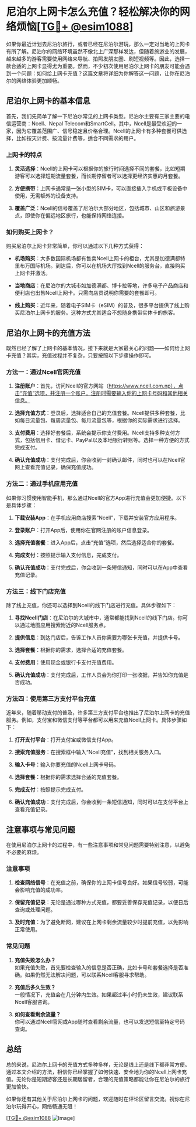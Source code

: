 # 尼泊尔上网卡怎么充值？轻松解决你的网络烦恼[[TG💪+ @esim1088](https://t.me/s/esim1088)]

如果你最近计划去尼泊尔旅行，或者已经在尼泊尔游玩，那么一定对当地的上网卡有所了解。尼泊尔的网络环境虽然不像北上广深那样发达，但随着旅游业的发展，越来越多的游客需要使用网络来导航、拍照发朋友圈、刷短视频等。因此，选择一款合适的上网卡显得尤为重要。然而，不少初次使用尼泊尔上网卡的朋友可能会遇到一个问题：如何给上网卡充值？这篇文章将详细为你解答这一问题，让你在尼泊尔的网络体验更加顺畅。

## 尼泊尔上网卡的基本信息

首先，我们先简单了解一下尼泊尔常见的上网卡类型。尼泊尔主要有三家主要的电信运营商：Ncell、Nepal Telecom和SmartCell。其中，Ncell是最受欢迎的一家，因为它覆盖范围广、信号稳定且价格合理。Ncell的上网卡有多种套餐可供选择，比如按天计费、按流量计费等，适合不同需求的用户。

### 上网卡的特点

1. **灵活选择**：Ncell的上网卡可以根据你的旅行时间选择不同的套餐，比如短期游客可以选择短期流量套餐，而长期停留者可以选择更经济实惠的月套餐。
   
2. **方便携带**：上网卡通常是一张小型的SIM卡，可以直接插入手机或平板设备中使用，无需额外的设备支持。

3. **覆盖广泛**：Ncell的信号覆盖了尼泊尔大部分地区，包括城市、山区和旅游景点，即使你在偏远地区旅行，也能保持网络连接。

### 如何购买上网卡？

购买尼泊尔上网卡非常简单，你可以通过以下几种方式获得：

- **机场购买**：大多数国际机场都有售卖Ncell上网卡的柜台，尤其是加德满都特里布万国际机场。到达后，你可以在机场大厅找到Ncell的服务台，直接购买上网卡并激活。
  
- **当地商店**：在尼泊尔的大城市如加德满都、博卡拉等地，许多电子产品商店和便利店也出售Ncell上网卡。只需向店员说明你需要的套餐即可。

- **线上购买**：近年来，随着电子SIM卡（eSIM）的普及，很多平台提供了线上购买尼泊尔上网卡的服务。这种方式尤其适合不想随身携带实体卡的旅客。

## 尼泊尔上网卡的充值方法

既然已经了解了上网卡的基本情况，接下来就是大家最关心的问题——如何给上网卡充值？其实，充值过程并不复杂，只要按照以下步骤操作即可。

### 方法一：通过Ncell官网充值

1. **注册账户**：首先，访问Ncell的官方网站（https://www.ncell.com.np），点击“充值”选项，并注册一个账户。注册时需要输入你的上网卡号码和其他相关信息。

2. **选择充值方式**：登录后，选择适合自己的充值套餐。Ncell提供多种套餐，比如每日流量包、每周流量包、每月流量包等，根据你的实际需求进行选择。

3. **支付费用**：选择好套餐后，系统会提示你支付费用。Ncell支持多种支付方式，包括信用卡、借记卡、PayPal以及本地银行转账等。选择一种方便的方式完成支付。

4. **确认充值成功**：支付完成后，你会收到一封确认邮件，同时也可以在Ncell官网上查看充值记录，确保充值成功。

### 方法二：通过手机应用充值

如果你习惯使用智能手机，那么通过Ncell的官方App进行充值会更加便捷。以下是具体步骤：

1. **下载安装App**：在手机应用商店搜索“Ncell”，下载并安装官方应用程序。

2. **登录账户**：打开App后，使用你在官网注册的账户信息登录。

3. **选择充值套餐**：进入App后，点击“充值”选项，然后选择适合你的套餐。

4. **完成支付**：按照提示输入支付信息，完成支付。

5. **确认充值成功**：支付完成后，你会收到一条短信通知，同时可以在App中查看充值记录。

### 方法三：线下门店充值

除了线上充值，你还可以选择到Ncell的线下门店进行充值。具体步骤如下：

1. **寻找Ncell门店**：在尼泊尔的大城市中，通常都能找到Ncell的线下门店。你可以通过地图应用搜索附近的Ncell服务点。

2. **提供信息**：到达门店后，告诉工作人员你需要为哪张卡充值，并提供卡号。

3. **选择套餐**：根据你的需求，选择合适的充值套餐。

4. **支付费用**：使用现金或银行卡支付充值费用。

5. **确认充值成功**：支付完成后，工作人员会为你打印一张收据，并告知你充值是否成功。

### 方法四：使用第三方支付平台充值

近年来，随着移动支付的普及，许多第三方支付平台也推出了尼泊尔上网卡的充值服务。例如，支付宝和微信支付等平台都可以用来充值Ncell上网卡。具体步骤如下：

1. **打开支付平台**：打开支付宝或微信支付App。

2. **搜索充值服务**：在搜索框中输入“Ncell充值”，找到相关服务入口。

3. **输入卡号**：输入你要充值的Ncell上网卡号码。

4. **选择套餐**：根据你的需求选择合适的充值套餐。

5. **完成支付**：按照提示完成支付。

6. **确认充值成功**：支付完成后，你会收到一条短信通知，同时可以在支付平台上查看充值记录。

## 注意事项与常见问题

在使用尼泊尔上网卡的过程中，有一些注意事项和常见问题需要特别注意，以避免不必要的麻烦。

### 注意事项

1. **检查网络信号**：在充值之前，确保你的上网卡信号良好。如果信号较弱，可能会影响充值的成功率。

2. **保留充值记录**：无论是通过哪种方式充值，都要妥善保存充值记录，以便日后查询或处理问题。

3. **及时充值**：为了避免断网，建议在上网卡剩余流量较少时提前充值，以免影响正常使用。

### 常见问题

1. **充值失败怎么办？**  
   如果充值失败，首先要检查输入的信息是否正确，比如卡号和套餐选择是否准确。如果仍然无法解决问题，可以联系Ncell客服寻求帮助。

2. **充值后多久生效？**  
   一般情况下，充值会在几分钟内生效。如果超过半小时仍未生效，建议联系Ncell客服咨询。

3. **如何查看剩余流量？**  
   你可以通过Ncell官网或App随时查看剩余流量，也可以发送短信至特定号码查询。

## 总结

总的来说，尼泊尔上网卡的充值方式多种多样，无论是线上还是线下都非常方便。通过本文介绍的方法，相信你已经掌握了如何快速、安全地为你的Ncell上网卡充值。无论你是短期游客还是长期居留者，合理的充值策略都能让你在尼泊尔的旅行更加愉快。

如果你还有其他关于尼泊尔上网卡的问题，欢迎随时在评论区留言交流。祝你在尼泊尔玩得开心，网络畅通无阻！

[[TG💪+ @esim1088](https://t.me/s/esim1088) ![Image](https://i.postimg.cc/4NQfJmqS/Snipaste-2025-05-13-00-14-12.png)]